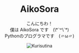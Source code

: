 <h1 align="center">AikoSora</h3>
<p align="center">
こんにちわ！<br/>
僕は AikoSora です　(\*´꒳\`*)<br/>
Pythonのプログラマです　(〃ω〃)
</p>
<p align="center">
<img src="https://psv4.userapi.com/c237031/u338845100/docs/d11/929271727dc6/kurisu.gif?extra=51zPY4Wzy2zHw53x5AKzuNZ0S8w7hxvPXIfMPRwOYJY3aJlrOULoS-LPUw1_awABx0uYL5fcNI_gwpAsNqVg3F-l3puWHogscpiowm9Wms_WpFvH6Y52dqh0ZbJBFpeRsoQwzUmVSrNUMQcdQlxY-gI" alt="Kurisutina">
</p>
